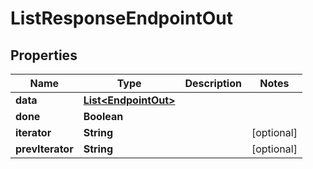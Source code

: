 

# ListResponseEndpointOut


## Properties

Name | Type | Description | Notes
------------ | ------------- | ------------- | -------------
**data** | [**List&lt;EndpointOut&gt;**](EndpointOut.md) |  | 
**done** | **Boolean** |  | 
**iterator** | **String** |  |  [optional]
**prevIterator** | **String** |  |  [optional]



